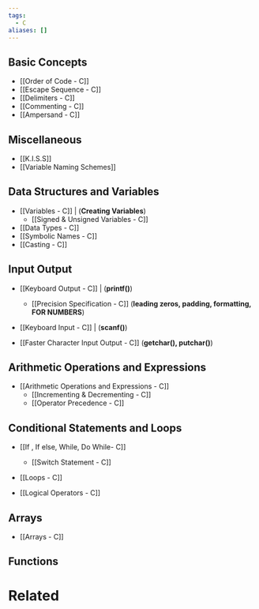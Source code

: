 ```yaml
---
tags:
  - C
aliases: []
---
```


## Basic Concepts
- [[Order of Code - C]]
- [[Escape Sequence - C]]
- [[Delimiters - C]]
- [[Commenting - C]]
- [[Ampersand - C]]

## Miscellaneous
- [[K.I.S.S]]
- [[Variable Naming Schemes]]

## Data Structures and Variables
- [[Variables - C]] | (**Creating Variables**)
	- [[Signed & Unsigned Variables - C]]
- [[Data Types - C]]
- [[Symbolic Names - C]]
- [[Casting - C]]

## Input Output
- [[Keyboard Output - C]] | (**printf()**)
	- [[Precision Specification - C]] (**leading zeros, padding, formatting, FOR NUMBERS**)
- [[Keyboard Input - C]] | (**scanf()**)

- [[Faster Character Input Output - C]] (**getchar(), putchar()**)

## Arithmetic Operations and Expressions
- [[Arithmetic Operations and Expressions - C]]
	- [[Incrementing & Decrementing - C]]
	- [[Operator Precedence - C]]

## Conditional Statements and Loops
- [[If , If else, While, Do While- C]]
	- [[Switch Statement - C]]

- [[Loops - C]]

- [[Logical Operators - C]]


## Arrays
- [[Arrays - C]]

## Functions


# Related


